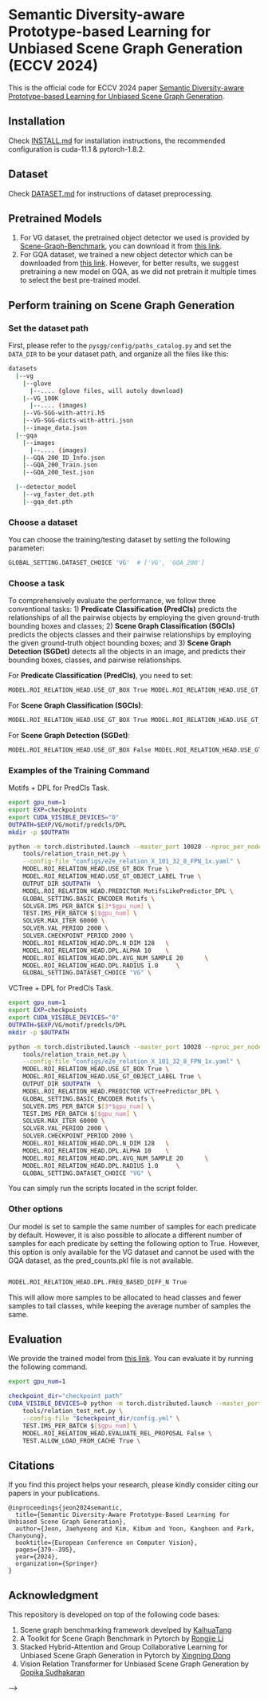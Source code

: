 # Semantic Diversity-aware Prototype-based Learning for Unbiased Scene Graph Generation (ECCV 2024)

This is the official code for ECCV 2024 paper [Semantic Diversity-aware Prototype-based Learning for Unbiased Scene Graph Generation](https://arxiv.org/abs/2407.15396).

## Installation

Check [INSTALL.md](INSTALL.md) for installation instructions, the recommended configuration is cuda-11.1 & pytorch-1.8.2.  

## Dataset

Check [DATASET.md](DATASET.md) for instructions of dataset preprocessing.


## Pretrained Models

1. For VG dataset, the pretrained object detector we used is provided by [Scene-Graph-Benchmark](https://github.com/KaihuaTang/Scene-Graph-Benchmark.pytorch), you can download it from [this link](https://shanghaitecheducn-my.sharepoint.com/:u:/g/personal/lirj2_shanghaitech_edu_cn/EQIy64T-EK9Er9y8kVCDaukB79gJwfSsEIbey9g0Xag6lg?e=wkKHJs). 
2. For GQA dataset, we trained a new object detector which can be downloaded from [this link](https://drive.google.com/drive/folders/1OS4-XOQmDZtL9Tssy1jWG-LTupBgIFEX?usp=drive_link). However, for better results, we suggest pretraining a new model on GQA, as we did not pretrain it multiple times to select the best pre-trained model.


## Perform training on Scene Graph Generation

### Set the dataset path

First, please refer to the ```pysgg/config/paths_catalog.py``` and set the ```DATA_DIR``` to be your dataset path, and organize all the files like this:
```bash
datasets
  |--vg   
    |--glove
      |--.... (glove files, will autoly download)
    |--VG_100K
      |--.... (images)
    |--VG-SGG-with-attri.h5 
    |--VG-SGG-dicts-with-attri.json
    |--image_data.json    
  |--gqa
    |--images
      |--.... (images)
    |--GQA_200_ID_Info.json
    |--GQA_200_Train.json
    |--GQA_200_Test.json

  |--detector_model
    |--vg_faster_det.pth
    |--gqa_det.pth

```

### Choose a dataset

You can choose the training/testing dataset by setting the following parameter:
``` bash
GLOBAL_SETTING.DATASET_CHOICE 'VG'  # ['VG', 'GQA_200']
```

### Choose a task

To comprehensively evaluate the performance, we follow three conventional tasks: 1) **Predicate Classification (PredCls)** predicts the relationships of all the pairwise objects by employing the given ground-truth bounding boxes and classes; 2) **Scene Graph Classification (SGCls)** predicts the objects classes and their pairwise relationships by employing the given ground-truth object bounding boxes; and 3) **Scene Graph Detection (SGDet)** detects all the objects in an image, and predicts their bounding boxes, classes, and pairwise relationships.

For **Predicate Classification (PredCls)**, you need to set:
``` bash
MODEL.ROI_RELATION_HEAD.USE_GT_BOX True MODEL.ROI_RELATION_HEAD.USE_GT_OBJECT_LABEL True
```
For **Scene Graph Classification (SGCls)**:
``` bash
MODEL.ROI_RELATION_HEAD.USE_GT_BOX True MODEL.ROI_RELATION_HEAD.USE_GT_OBJECT_LABEL False
```
For **Scene Graph Detection (SGDet)**:
``` bash
MODEL.ROI_RELATION_HEAD.USE_GT_BOX False MODEL.ROI_RELATION_HEAD.USE_GT_OBJECT_LABEL False
```

### Examples of the Training Command


Motifs + DPL for PredCls Task.
```bash
export gpu_num=1
export EXP=checkpoints
export CUDA_VISIBLE_DEVICES="0"
OUTPATH=$EXP/VG/motif/predcls/DPL
mkdir -p $OUTPATH

python -m torch.distributed.launch --master_port 10028 --nproc_per_node=$gpu_num \
    tools/relation_train_net.py \
    --config-file "configs/e2e_relation_X_101_32_8_FPN_1x.yaml" \
    MODEL.ROI_RELATION_HEAD.USE_GT_BOX True \
    MODEL.ROI_RELATION_HEAD.USE_GT_OBJECT_LABEL True \
    OUTPUT_DIR $OUTPATH  \
    MODEL.ROI_RELATION_HEAD.PREDICTOR MotifsLikePredictor_DPL \
    GLOBAL_SETTING.BASIC_ENCODER Motifs \
    SOLVER.IMS_PER_BATCH $[3*$gpu_num] \
    TEST.IMS_PER_BATCH $[$gpu_num] \
    SOLVER.MAX_ITER 60000 \
    SOLVER.VAL_PERIOD 2000 \
    SOLVER.CHECKPOINT_PERIOD 2000 \
    MODEL.ROI_RELATION_HEAD.DPL.N_DIM 128   \
    MODEL.ROI_RELATION_HEAD.DPL.ALPHA 10    \
    MODEL.ROI_RELATION_HEAD.DPL.AVG_NUM_SAMPLE 20      \
    MODEL.ROI_RELATION_HEAD.DPL.RADIUS 1.0     \
    GLOBAL_SETTING.DATASET_CHOICE "VG" \
```


VCTree + DPL for PredCls Task.
```bash
export gpu_num=1
export EXP=checkpoints
export CUDA_VISIBLE_DEVICES="0"
OUTPATH=$EXP/VG/motif/predcls/DPL
mkdir -p $OUTPATH

python -m torch.distributed.launch --master_port 10028 --nproc_per_node=$gpu_num \
    tools/relation_train_net.py \
    --config-file "configs/e2e_relation_X_101_32_8_FPN_1x.yaml" \
    MODEL.ROI_RELATION_HEAD.USE_GT_BOX True \
    MODEL.ROI_RELATION_HEAD.USE_GT_OBJECT_LABEL True \
    OUTPUT_DIR $OUTPATH  \
    MODEL.ROI_RELATION_HEAD.PREDICTOR VCTreePredictor_DPL \
    GLOBAL_SETTING.BASIC_ENCODER Motifs \
    SOLVER.IMS_PER_BATCH $[3*$gpu_num] \
    TEST.IMS_PER_BATCH $[$gpu_num] \
    SOLVER.MAX_ITER 60000 \
    SOLVER.VAL_PERIOD 2000 \
    SOLVER.CHECKPOINT_PERIOD 2000 \
    MODEL.ROI_RELATION_HEAD.DPL.N_DIM 128   \
    MODEL.ROI_RELATION_HEAD.DPL.ALPHA 10    \
    MODEL.ROI_RELATION_HEAD.DPL.AVG_NUM_SAMPLE 20      \
    MODEL.ROI_RELATION_HEAD.DPL.RADIUS 1.0     \
    GLOBAL_SETTING.DATASET_CHOICE "VG" \
```

You can simply run the scripts located in the script folder.

### Other options

Our model is set to sample the same number of samples for each predicate by default. However, it is also possible to allocate a different number of samples for each predicate by setting the following option to True. However, this option is only available for the VG dataset and cannot be used with the GQA dataset, as the pred_counts.pkl file is not available.
``` bash

MODEL.ROI_RELATION_HEAD.DPL.FREQ_BASED_DIFF_N True
```

This will allow more samples to be allocated to head classes and fewer samples to tail classes, while keeping the average number of samples the same.

## Evaluation

We provide the trained model from [this link](https://drive.google.com/drive/folders/1OS4-XOQmDZtL9Tssy1jWG-LTupBgIFEX?usp=drive_link). You can evaluate it by running the following command.

```bash
export gpu_num=1

checkpoint_dir="checkpoint path"
CUDA_VISIBLE_DEVICES=0 python -m torch.distributed.launch --master_port 10001 --nproc_per_node=1 \
    tools/relation_test_net.py \
    --config-file "$checkpoint_dir/config.yml" \
    TEST.IMS_PER_BATCH $[$gpu_num] \
    MODEL.ROI_RELATION_HEAD.EVALUATE_REL_PROPOSAL False \
    TEST.ALLOW_LOAD_FROM_CACHE True \
```

## Citations

If you find this project helps your research, please kindly consider citing our papers in your publications.

```
@inproceedings{jeon2024semantic,
  title={Semantic Diversity-Aware Prototype-Based Learning for Unbiased Scene Graph Generation},
  author={Jeon, Jaehyeong and Kim, Kibum and Yoon, Kanghoon and Park, Chanyoung},
  booktitle={European Conference on Computer Vision},
  pages={379--395},
  year={2024},
  organization={Springer}
}

```


## Acknowledgment
This repository is developed on top of the following code bases:

1. Scene graph benchmarking framework develped by [KaihuaTang](https://github.com/KaihuaTang/Scene-Graph-Benchmark.pytorch)
2. A Toolkit for Scene Graph Benchmark in Pytorch by [Rongjie Li](https://github.com/SHTUPLUS/PySGG)
3. Stacked Hybrid-Attention and Group Collaborative Learning for Unbiased Scene Graph Generation in Pytorch by [Xingning Dong](https://github.com/dongxingning/SHA-GCL-for-SGG)
4. Vision Relation Transformer for Unbiased Scene Graph Generation by [Gopika Sudhakaran](https://github.com/visinf/veto)

-->